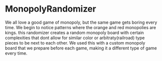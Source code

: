 # MonopolyRandomizer

We all love a good game of monopoly, but the same game gets boring every time. 
We begin to notice patterns where the orange and red monopolies are kings. 
this randomizer creates a random monopoly board with certain complexities that dont allow for similar color or arbitraty(railroad) 
type pieces to be next to each other. 
We used this with a custom monopoly board that we prepare before each game, making it a different type of game every time. 
